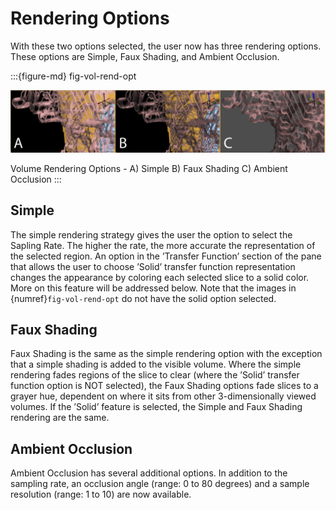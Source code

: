 # Rendering Options

With these two options selected, the user now has three rendering options. These options are Simple, Faux Shading, and Ambient Occlusion.

:::{figure-md} fig-vol-rend-opt

![VolRendOpt](../../../Seg3DBasicFunctionality_figures/VolRendOpt.png)

Volume Rendering Options - A) Simple B) Faux Shading C) Ambient Occlusion
:::

## Simple

The simple rendering strategy gives the user the option to select the Sapling Rate. The higher the rate, the more accurate the representation of the selected region. An option in the ’Transfer Function’ section of the pane that allows the user to choose ’Solid’ transfer function representation changes the appearance by coloring each selected slice to a solid color. More on this feature will be addressed below. Note that the images in {numref}`fig-vol-rend-opt` do not have the solid option selected.

## Faux Shading

Faux Shading is the same as the simple rendering option with the exception that a simple shading is added to the visible volume. Where the simple rendering fades regions of the slice to clear (where the ’Solid’ transfer function option is NOT selected), the Faux Shading options fade slices to a grayer hue, dependent on where it sits from other 3-dimensionally viewed volumes. If the ’Solid’ feature is selected, the Simple and Faux Shading rendering are the same.

## Ambient Occlusion

Ambient Occlusion has several additional options. In addition to the sampling rate, an occlusion angle (range: 0 to 80 degrees) and a sample resolution (range: 1 to 10) are now available.
